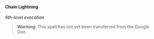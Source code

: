 #### Chain Lightning
<!-- markdownlint-disable-next-line no-emphasis-as-heading -->
_6th-level evocation_

> **Warning:**
> This spell has not yet been transferred from the Google Doc.
